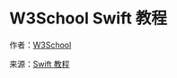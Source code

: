 # W3School Swift 教程 #

作者：[W3School](http://www.w3cschool.cc)

来源：[Swift 教程](http://www.w3cschool.cc/swift/swift-tutorial.html)

